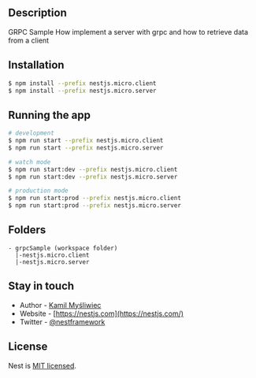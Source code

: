 ## Description

GRPC Sample
How implement a server with grpc and how to retrieve data from a client

## Installation

```bash
$ npm install --prefix nestjs.micro.client
$ npm install --prefix nestjs.micro.server
```

## Running the app

```bash
# development
$ npm run start --prefix nestjs.micro.client
$ npm run start --prefix nestjs.micro.server

# watch mode
$ npm run start:dev --prefix nestjs.micro.client
$ npm run start:dev --prefix nestjs.micro.server

# production mode
$ npm run start:prod --prefix nestjs.micro.client
$ npm run start:prod --prefix nestjs.micro.server
```

## Folders

```text
- grpcSample (workspace folder)
  |-nestjs.micro.client
  |-nestjs.micro.server

```

## Stay in touch

- Author - [Kamil Myśliwiec](https://kamilmysliwiec.com)
- Website - [https://nestjs.com](https://nestjs.com/)
- Twitter - [@nestframework](https://twitter.com/nestframework)

## License

Nest is [MIT licensed](LICENSE).
